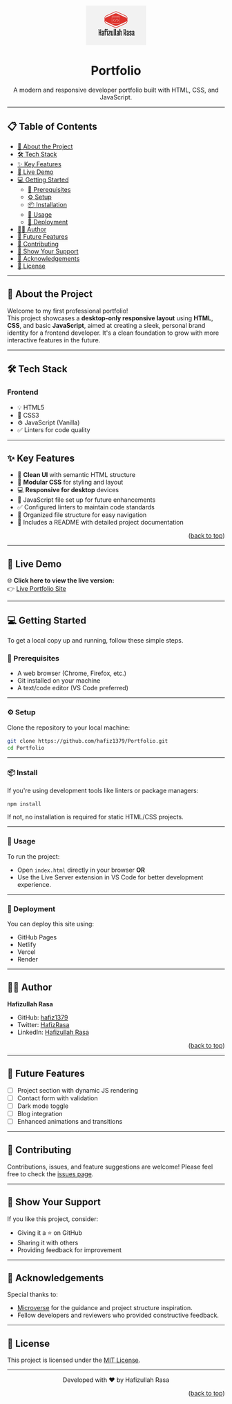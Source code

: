 <a name="readme-top"></a>

<div align="center">
  <img src="./77.png" alt="Portfolio Logo" width="140" height="auto" />
  <h1 align="center">Portfolio</h1>
  <p align="center">
    A modern and responsive developer portfolio built with HTML, CSS, and JavaScript.
  </p>
</div>

---

## 📋 Table of Contents

- [📖 About the Project](#about-project)
- [🛠 Tech Stack](#tech-stack)
- [✨ Key Features](#key-features)
- [🚀 Live Demo](#live-demo)
- [💻 Getting Started](#getting-started)
  - [🔧 Prerequisites](#prerequisites)
  - [⚙️ Setup](#setup)
  - [📦 Installation](#install)
  - [📂 Usage](#usage)
  - [🚢 Deployment](#deployment)
- [👨‍💻 Author](#authors)
- [🌟 Future Features](#future-features)
- [🤝 Contributing](#contributing)
- [💖 Show Your Support](#support)
- [🙏 Acknowledgements](#acknowledgements)
- [📝 License](#license)

---

## 📖 About the Project <a name="about-project"></a>

Welcome to my first professional portfolio!  
This project showcases a **desktop-only responsive layout** using **HTML**, **CSS**, and basic **JavaScript**, aimed at creating a sleek, personal brand identity for a frontend developer. It's a clean foundation to grow with more interactive features in the future.

---

## 🛠 Tech Stack <a name="tech-stack"></a>

### Frontend

- 💡 HTML5
- 🎨 CSS3
- ⚙️ JavaScript (Vanilla)
- ✅ Linters for code quality

---

## ✨ Key Features <a name="key-features"></a>

- 🎯 **Clean UI** with semantic HTML structure
- 🧩 **Modular CSS** for styling and layout
- 💻 **Responsive for desktop** devices
- 🧠 JavaScript file set up for future enhancements
- ✅ Configured linters to maintain code standards
- 📂 Organized file structure for easy navigation
- 📄 Includes a README with detailed project documentation

<p align="right">(<a href="#readme-top">back to top</a>)</p>

---

## 🚀 Live Demo <a name="live-demo"></a>

🌐 **Click here to view the live version:**  
👉 [Live Portfolio Site](https://hafiz1379.github.io/Portfolio/)

---

## 💻 Getting Started <a name="getting-started"></a>

To get a local copy up and running, follow these simple steps.

### 🔧 Prerequisites <a name="prerequisites"></a>

- A web browser (Chrome, Firefox, etc.)
- Git installed on your machine
- A text/code editor (VS Code preferred)

---

### ⚙️ Setup <a name="setup"></a>

Clone the repository to your local machine:

```bash
git clone https://github.com/hafiz1379/Portfolio.git
cd Portfolio
```

---

### 📦 Install <a name="install"></a>

If you're using development tools like linters or package managers:

```bash
npm install
```

If not, no installation is required for static HTML/CSS projects.

---

### 📂 Usage <a name="usage"></a>

To run the project:

- Open `index.html` directly in your browser
  **OR**
- Use the Live Server extension in VS Code for better development experience.


---

### 🚢 Deployment <a name="deployment"></a>

You can deploy this site using:

- GitHub Pages
- Netlify
- Vercel
- Render

---

## 👨‍💻 Author <a name="authors"></a>

**Hafizullah Rasa**

- GitHub: [hafiz1379](https://github.com/hafiz1379)
- Twitter: [HafizRasa](https://twitter.com/HafizRasa)
- LinkedIn: [Hafizullah Rasa](https://www.linkedin.com/in/hafizullah-rasa-8436a1257/)

<p align="right">(<a href="#readme-top">back to top</a>)</p>

---

## 🌟 Future Features <a name="future-features"></a>

- [ ] Project section with dynamic JS rendering
- [ ] Contact form with validation
- [ ] Dark mode toggle
- [ ] Blog integration
- [ ] Enhanced animations and transitions

---

## 🤝 Contributing <a name="contributing"></a>

Contributions, issues, and feature suggestions are welcome!
Please feel free to check the [issues page](../../issues).

---

## 💖 Show Your Support <a name="support"></a>

If you like this project, consider:

- Giving it a ⭐️ on GitHub
- Sharing it with others
- Providing feedback for improvement

---

## 🙏 Acknowledgements <a name="acknowledgements"></a>

Special thanks to:

- [Microverse](https://www.microverse.org/) for the guidance and project structure inspiration.
- Fellow developers and reviewers who provided constructive feedback.

---

## 📝 License <a name="license"></a>

This project is licensed under the [MIT License](./LICENSE).

---

<p align="center">Developed with ❤️ by Hafizullah Rasa</p>
<p align="right">(<a href="#readme-top">back to top</a>)</p>

